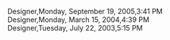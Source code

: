 ﻿Designer,Monday, September 19, 2005,3:41 PM  Designer,Monday, March 15, 2004,4:39 PM  Designer,Tuesday, July 22, 2003,5:15 PM